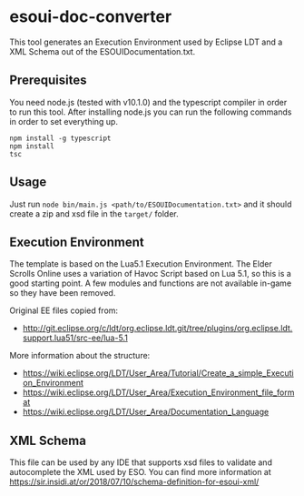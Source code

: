 # esoui-doc-converter
This tool generates an Execution Environment used by Eclipse LDT and a XML Schema out of the ESOUIDocumentation.txt.

## Prerequisites
You need node.js (tested with v10.1.0) and the typescript compiler in order to run this tool. After installing node.js you can run the following commands in order to set everything up.

```
npm install -g typescript
npm install
tsc
```

## Usage
Just run `node bin/main.js <path/to/ESOUIDocumentation.txt>` and it should create a zip and xsd file in the `target/` folder.

## Execution Environment
The template is based on the Lua5.1 Execution Environment. The Elder Scrolls Online uses a variation of Havoc Script based on Lua 5.1, so this is a good starting point. A few modules and functions are not available in-game so they have been removed.

Original EE files copied from:
* http://git.eclipse.org/c/ldt/org.eclipse.ldt.git/tree/plugins/org.eclipse.ldt.support.lua51/src-ee/lua-5.1

More information about the structure:
* https://wiki.eclipse.org/LDT/User_Area/Tutorial/Create_a_simple_Execution_Environment
* https://wiki.eclipse.org/LDT/User_Area/Execution_Environment_file_format
* https://wiki.eclipse.org/LDT/User_Area/Documentation_Language

## XML Schema
This file can be used by any IDE that supports xsd files to validate and autocomplete the XML used by ESO. You can find more information at https://sir.insidi.at/or/2018/07/10/schema-definition-for-esoui-xml/
